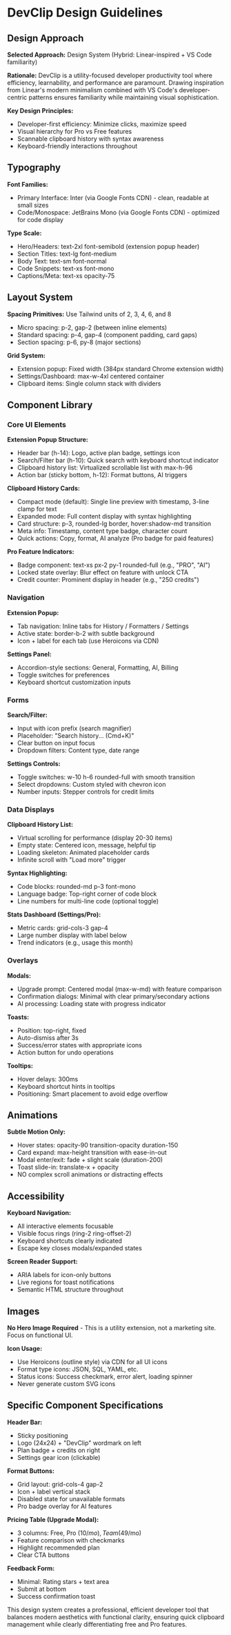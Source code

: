 # DevClip Design Guidelines

## Design Approach

**Selected Approach:** Design System (Hybrid: Linear-inspired + VS Code familiarity)

**Rationale:** DevClip is a utility-focused developer productivity tool where efficiency, learnability, and performance are paramount. Drawing inspiration from Linear's modern minimalism combined with VS Code's developer-centric patterns ensures familiarity while maintaining visual sophistication.

**Key Design Principles:**
- Developer-first efficiency: Minimize clicks, maximize speed
- Visual hierarchy for Pro vs Free features
- Scannable clipboard history with syntax awareness
- Keyboard-friendly interactions throughout

## Typography

**Font Families:**
- Primary Interface: Inter (via Google Fonts CDN) - clean, readable at small sizes
- Code/Monospace: JetBrains Mono (via Google Fonts CDN) - optimized for code display

**Type Scale:**
- Hero/Headers: text-2xl font-semibold (extension popup header)
- Section Titles: text-lg font-medium
- Body Text: text-sm font-normal
- Code Snippets: text-xs font-mono
- Captions/Meta: text-xs opacity-75

## Layout System

**Spacing Primitives:** Use Tailwind units of 2, 3, 4, 6, and 8
- Micro spacing: p-2, gap-2 (between inline elements)
- Standard spacing: p-4, gap-4 (component padding, card gaps)
- Section spacing: p-6, py-8 (major sections)

**Grid System:**
- Extension popup: Fixed width (384px standard Chrome extension width)
- Settings/Dashboard: max-w-4xl centered container
- Clipboard items: Single column stack with dividers

## Component Library

### Core UI Elements

**Extension Popup Structure:**
- Header bar (h-14): Logo, active plan badge, settings icon
- Search/Filter bar (h-10): Quick search with keyboard shortcut indicator
- Clipboard history list: Virtualized scrollable list with max-h-96
- Action bar (sticky bottom, h-12): Format buttons, AI triggers

**Clipboard History Cards:**
- Compact mode (default): Single line preview with timestamp, 3-line clamp for text
- Expanded mode: Full content display with syntax highlighting
- Card structure: p-3, rounded-lg border, hover:shadow-md transition
- Meta info: Timestamp, content type badge, character count
- Quick actions: Copy, format, AI analyze (Pro badge for paid features)

**Pro Feature Indicators:**
- Badge component: text-xs px-2 py-1 rounded-full (e.g., "PRO", "AI")
- Locked state overlay: Blur effect on feature with unlock CTA
- Credit counter: Prominent display in header (e.g., "250 credits")

### Navigation

**Extension Popup:**
- Tab navigation: Inline tabs for History / Formatters / Settings
- Active state: border-b-2 with subtle background
- Icon + label for each tab (use Heroicons via CDN)

**Settings Panel:**
- Accordion-style sections: General, Formatting, AI, Billing
- Toggle switches for preferences
- Keyboard shortcut customization inputs

### Forms

**Search/Filter:**
- Input with icon prefix (search magnifier)
- Placeholder: "Search history... (Cmd+K)"
- Clear button on input focus
- Dropdown filters: Content type, date range

**Settings Controls:**
- Toggle switches: w-10 h-6 rounded-full with smooth transition
- Select dropdowns: Custom styled with chevron icon
- Number inputs: Stepper controls for credit limits

### Data Displays

**Clipboard History List:**
- Virtual scrolling for performance (display 20-30 items)
- Empty state: Centered icon, message, helpful tip
- Loading skeleton: Animated placeholder cards
- Infinite scroll with "Load more" trigger

**Syntax Highlighting:**
- Code blocks: rounded-md p-3 font-mono
- Language badge: Top-right corner of code block
- Line numbers for multi-line code (optional toggle)

**Stats Dashboard (Settings/Pro):**
- Metric cards: grid-cols-3 gap-4
- Large number display with label below
- Trend indicators (e.g., usage this month)

### Overlays

**Modals:**
- Upgrade prompt: Centered modal (max-w-md) with feature comparison
- Confirmation dialogs: Minimal with clear primary/secondary actions
- AI processing: Loading state with progress indicator

**Toasts:**
- Position: top-right, fixed
- Auto-dismiss after 3s
- Success/error states with appropriate icons
- Action button for undo operations

**Tooltips:**
- Hover delays: 300ms
- Keyboard shortcut hints in tooltips
- Positioning: Smart placement to avoid edge overflow

## Animations

**Subtle Motion Only:**
- Hover states: opacity-90 transition-opacity duration-150
- Card expand: max-height transition with ease-in-out
- Modal enter/exit: fade + slight scale (duration-200)
- Toast slide-in: translate-x + opacity
- NO complex scroll animations or distracting effects

## Accessibility

**Keyboard Navigation:**
- All interactive elements focusable
- Visible focus rings (ring-2 ring-offset-2)
- Keyboard shortcuts clearly indicated
- Escape key closes modals/expanded states

**Screen Reader Support:**
- ARIA labels for icon-only buttons
- Live regions for toast notifications
- Semantic HTML structure throughout

## Images

**No Hero Image Required** - This is a utility extension, not a marketing site. Focus on functional UI.

**Icon Usage:**
- Use Heroicons (outline style) via CDN for all UI icons
- Format type icons: JSON, SQL, YAML, etc.
- Status icons: Success checkmark, error alert, loading spinner
- Never generate custom SVG icons

## Specific Component Specifications

**Header Bar:**
- Sticky positioning
- Logo (24x24) + "DevClip" wordmark on left
- Plan badge + credits on right
- Settings gear icon (clickable)

**Format Buttons:**
- Grid layout: grid-cols-4 gap-2
- Icon + label vertical stack
- Disabled state for unavailable formats
- Pro badge overlay for AI features

**Pricing Table (Upgrade Modal):**
- 3 columns: Free, Pro ($10/mo), Team ($49/mo)
- Feature comparison with checkmarks
- Highlight recommended plan
- Clear CTA buttons

**Feedback Form:**
- Minimal: Rating stars + text area
- Submit at bottom
- Success confirmation toast

This design system creates a professional, efficient developer tool that balances modern aesthetics with functional clarity, ensuring quick clipboard management while clearly differentiating free and Pro features.